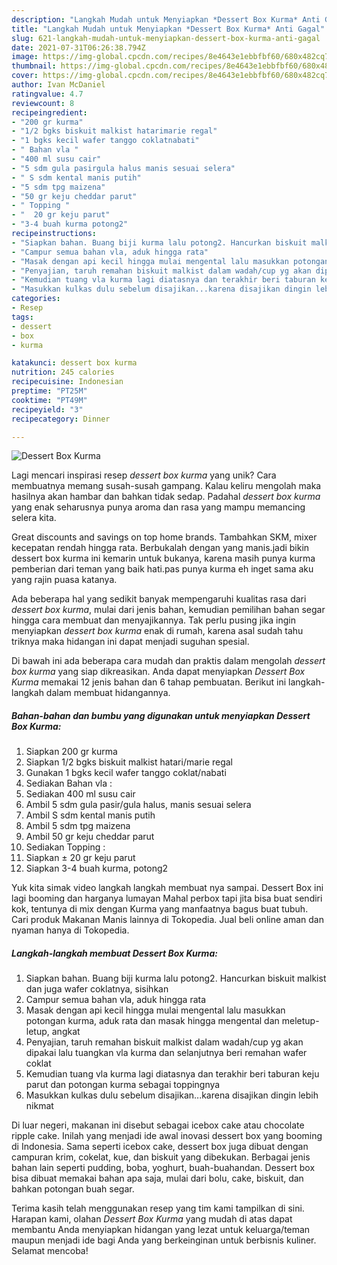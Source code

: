 ```yaml
---
description: "Langkah Mudah untuk Menyiapkan *Dessert Box Kurma* Anti Gagal"
title: "Langkah Mudah untuk Menyiapkan *Dessert Box Kurma* Anti Gagal"
slug: 621-langkah-mudah-untuk-menyiapkan-dessert-box-kurma-anti-gagal
date: 2021-07-31T06:26:38.794Z
image: https://img-global.cpcdn.com/recipes/8e4643e1ebbfbf60/680x482cq70/dessert-box-kurma-foto-resep-utama.jpg
thumbnail: https://img-global.cpcdn.com/recipes/8e4643e1ebbfbf60/680x482cq70/dessert-box-kurma-foto-resep-utama.jpg
cover: https://img-global.cpcdn.com/recipes/8e4643e1ebbfbf60/680x482cq70/dessert-box-kurma-foto-resep-utama.jpg
author: Ivan McDaniel
ratingvalue: 4.7
reviewcount: 8
recipeingredient:
- "200 gr kurma"
- "1/2 bgks biskuit malkist hatarimarie regal"
- "1 bgks kecil wafer tanggo coklatnabati"
- " Bahan vla "
- "400 ml susu cair"
- "5 sdm gula pasirgula halus manis sesuai selera"
- " S sdm kental manis putih"
- "5 sdm tpg maizena"
- "50 gr keju cheddar parut"
- " Topping "
- "  20 gr keju parut"
- "3-4 buah kurma potong2"
recipeinstructions:
- "Siapkan bahan. Buang biji kurma lalu potong2. Hancurkan biskuit malkist dan juga wafer coklatnya, sisihkan"
- "Campur semua bahan vla, aduk hingga rata"
- "Masak dengan api kecil hingga mulai mengental lalu masukkan potongan kurma, aduk rata dan masak hingga mengental dan meletup-letup, angkat"
- "Penyajian, taruh remahan biskuit malkist dalam wadah/cup yg akan dipakai lalu tuangkan vla kurma dan selanjutnya beri remahan wafer coklat"
- "Kemudian tuang vla kurma lagi diatasnya dan terakhir beri taburan keju parut dan potongan kurma sebagai toppingnya"
- "Masukkan kulkas dulu sebelum disajikan...karena disajikan dingin lebih nikmat"
categories:
- Resep
tags:
- dessert
- box
- kurma

katakunci: dessert box kurma 
nutrition: 245 calories
recipecuisine: Indonesian
preptime: "PT25M"
cooktime: "PT49M"
recipeyield: "3"
recipecategory: Dinner

---
```



![*Dessert Box Kurma*](https://img-global.cpcdn.com/recipes/8e4643e1ebbfbf60/680x482cq70/dessert-box-kurma-foto-resep-utama.jpg)

Lagi mencari inspirasi resep *dessert box kurma* yang unik? Cara membuatnya memang susah-susah gampang. Kalau keliru mengolah maka hasilnya akan hambar dan bahkan tidak sedap. Padahal *dessert box kurma* yang enak seharusnya punya aroma dan rasa yang mampu memancing selera kita.

Great discounts and savings on top home brands. Tambahkan SKM, mixer kecepatan rendah hingga rata. Berbukalah dengan yang manis.jadi bikin dessert box kurma ini kemarin untuk bukanya, karena masih punya kurma pemberian dari teman yang baik hati.pas punya kurma eh inget sama aku yang rajin puasa katanya.

Ada beberapa hal yang sedikit banyak mempengaruhi kualitas rasa dari *dessert box kurma*, mulai dari jenis bahan, kemudian pemilihan bahan segar hingga cara membuat dan menyajikannya. Tak perlu pusing jika ingin menyiapkan *dessert box kurma* enak di rumah, karena asal sudah tahu triknya maka hidangan ini dapat menjadi suguhan spesial.


Di bawah ini ada beberapa cara mudah dan praktis dalam mengolah *dessert box kurma* yang siap dikreasikan. Anda dapat menyiapkan *Dessert Box Kurma* memakai 12 jenis bahan dan 6 tahap pembuatan. Berikut ini langkah-langkah dalam membuat hidangannya.

<!--inarticleads1-->

##### Bahan-bahan dan bumbu yang digunakan untuk menyiapkan *Dessert Box Kurma*:

1. Siapkan 200 gr kurma
1. Siapkan 1/2 bgks biskuit malkist hatari/marie regal
1. Gunakan 1 bgks kecil wafer tanggo coklat/nabati
1. Sediakan  Bahan vla :
1. Sediakan 400 ml susu cair
1. Ambil 5 sdm gula pasir/gula halus, manis sesuai selera
1. Ambil  S sdm kental manis putih
1. Ambil 5 sdm tpg maizena
1. Ambil 50 gr keju cheddar parut
1. Sediakan  Topping :
1. Siapkan  ± 20 gr keju parut
1. Siapkan 3-4 buah kurma, potong2


Yuk kita simak video langkah langkah membuat nya sampai. Dessert Box ini lagi booming dan harganya lumayan Mahal perbox tapi jita bisa buat sendiri kok, tentunya di mix dengan Kurma yang manfaatnya bagus buat tubuh. Cari produk Makanan Manis lainnya di Tokopedia. Jual beli online aman dan nyaman hanya di Tokopedia. 

<!--inarticleads2-->

##### Langkah-langkah membuat *Dessert Box Kurma*:

1. Siapkan bahan. Buang biji kurma lalu potong2. Hancurkan biskuit malkist dan juga wafer coklatnya, sisihkan
1. Campur semua bahan vla, aduk hingga rata
1. Masak dengan api kecil hingga mulai mengental lalu masukkan potongan kurma, aduk rata dan masak hingga mengental dan meletup-letup, angkat
1. Penyajian, taruh remahan biskuit malkist dalam wadah/cup yg akan dipakai lalu tuangkan vla kurma dan selanjutnya beri remahan wafer coklat
1. Kemudian tuang vla kurma lagi diatasnya dan terakhir beri taburan keju parut dan potongan kurma sebagai toppingnya
1. Masukkan kulkas dulu sebelum disajikan...karena disajikan dingin lebih nikmat


Di luar negeri, makanan ini disebut sebagai icebox cake atau chocolate ripple cake. Inilah yang menjadi ide awal inovasi dessert box yang booming di Indonesia. Sama seperti icebox cake, dessert box juga dibuat dengan campuran krim, cokelat, kue, dan biskuit yang dibekukan. Berbagai jenis bahan lain seperti pudding, boba, yoghurt, buah-buahandan. Dessert box bisa dibuat memakai bahan apa saja, mulai dari bolu, cake, biskuit, dan bahkan potongan buah segar. 

Terima kasih telah menggunakan resep yang tim kami tampilkan di sini. Harapan kami, olahan *Dessert Box Kurma* yang mudah di atas dapat membantu Anda menyiapkan hidangan yang lezat untuk keluarga/teman maupun menjadi ide bagi Anda yang berkeinginan untuk berbisnis kuliner. Selamat mencoba!
